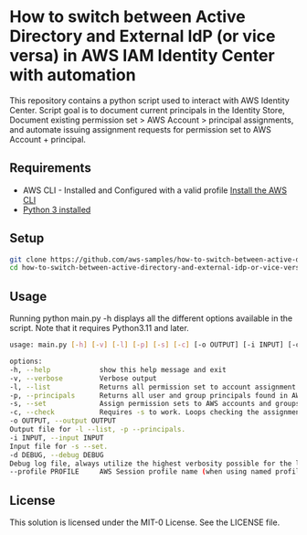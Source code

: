 # How to switch between Active Directory and External IdP (or vice versa) in AWS IAM Identity Center with automation

This repository contains a python script used to interact with AWS Identity Center. Script goal is to document current principals in the Identity Store, Document existing permission set > AWS Account > principal assignments, and automate issuing assignment requests for permission set to AWS Account + principal.

## Requirements

* AWS CLI - Installed and Configured with a valid profile [Install the AWS CLI](https://docs.aws.amazon.com/cli/latest/userguide/cli-chap-install.html)
* [Python 3 installed](https://www.python.org/downloads/)

## Setup

```bash
git clone https://github.com/aws-samples/how-to-switch-between-active-directory-and-external-idp-or-vice-versa-in-aws-iam-identity-center.git
cd how-to-switch-between-active-directory-and-external-idp-or-vice-versa-in-aws-iam-identity-center
```

## Usage

Running python main.py -h displays all the different options available in the script. Note that it requires Python3.11 and later.

```bash
usage: main.py [-h] [-v] [-l] [-p] [-s] [-c] [-o OUTPUT] [-i INPUT] [-d DEBUG] [--profile PROFILE]

options:
-h, --help            show this help message and exit
-v, --verbose         Verbose output
-l, --list            Returns all permission set to account assignment information.
-p, --principals      Returns all user and group principals found in AWS IAM Identity Center.
-s, --set             Assign permission sets to AWS accounts and groups/users. Use -c to stay in a loop checking request results instead of exiting immediately.
-c, --check           Requires -s to work. Loops checking the assignment request status every few seconds.
-o OUTPUT, --output OUTPUT
Output file for -l --list, -p --principals.
-i INPUT, --input INPUT
Input file for -s --set.
-d DEBUG, --debug DEBUG
Debug log file, always utilize the highest verbosity possible for the log messages.
--profile PROFILE     AWS Session profile name (when using named profiles instead of default).
```

## License

This solution is licensed under the MIT-0 License. See the LICENSE file.
